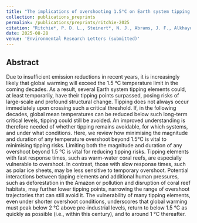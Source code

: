 ```yaml
---
title: "The implications of overshooting 1.5°C on Earth system tipping elements - a review"
collection: publications_preprints
permalink: /publications/preprints/ritchie-2025
citation: "Ritchie*, P. D. L., Steinert*, N. J., Abrams, J. F., Alkhayuon, H., Arnscheidt, C. W., Bochow, N., Chapman, R. R., Clarke, J., Dennis, D. P., Donges, J. F., Flores, B. M., <b>Garbe, J.</b>, Högner, A., Huntingford, C., Lenton, T. M., Lohmann, J., Lux-Gottschalk, K., Milkoreit, M., Möller, T., Pearce-Kelly, P., Pereira, L., Quinn, C., Schleussner, C.-F., Stuenzi, S. M., Swingedouw, D., Van der Laan, L. N., Zickfeld, K., Wunderling, N.*: <i>The implications of overshooting 1.5°C on Earth system tipping elements - a review</i>, Environmental Research Letters, submitted, 2025."
date: 2025-08-28
venue: 'Environmental Research Letters (submitted)'
---
```


## Abstract
Due to insufficient emission reductions in recent years, it is increasingly likely that global warming will exceed the 1.5 °C temperature limit in the coming decades. As a result, several Earth system tipping elements could, at least temporarily, have their tipping points surpassed, posing risks of large-scale and profound structural change. Tipping does not always occur immediately upon crossing such a critical threshold. If, in the following decades, global mean temperatures can be reduced below such long-term critical levels, tipping could still be avoided. An improved understanding is therefore needed of whether tipping remains avoidable, for which systems, and under what conditions. Here, we review how minimising the magnitude and duration of any temperature overshoot beyond 1.5°C is vital to minimising tipping risks. Limiting both the magnitude and duration of any overshoot beyond 1.5 °C is vital for reducing tipping risks. Tipping elements with fast response times, such as warm-water coral reefs, are especially vulnerable to overshoot. In contrast, those with slow response times, such as polar ice sheets, may be less sensitive to temporary overshoot. Potential interactions between tipping elements and additional human pressures, such as deforestation in the Amazon or pollution and disruption of coral reef habitats, may further lower tipping points, narrowing the range of overshoot trajectories that can still avoid it. The vulnerability of many tipping elements, even under shorter overshoot conditions, underscores that global warming must peak below 2 °C above pre-industrial levels, return to below 1.5 °C as quickly as possible (i.e., within this century), and to around 1 °C thereafter.